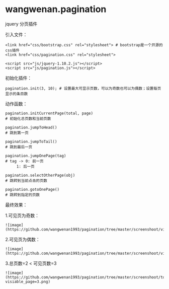 # wangwenan.pagination

jquery 分页插件

引入文件：

	<link href="css/bootstrap.css" rel="stylesheet"> # bootstrap是一个开源的css插件
	<link href="css/pagination.css" rel="stylesheet">

	<script src="js/jquery-1.10.2.js"></script>
	<script src="js/pagination.js"></script>

初始化插件：

	pagination.init(3, 10); # 设置最大可显示页数，可以为奇数也可以为偶数；设置每页显示的条目数
	
动作函数：

	pagination.initCurrentPage(total, page)
	# 初始化总页数和当前页数

	pagination.jumpToHead()
	# 跳到第一页

	pagination.jumpToTail()
	# 跳到最后一页

	pagination.jumpOnePage(tag)
	# tag -> 0: 前一页
		 1: 后一页

	pagination.selectOtherPage(obj)
	# 跳转到当前点击的页数

	pagination.gotoOnePage()
	# 跳转到指定的页数

最终效果：

1.可见页为奇数：

	![image](https://github.com/wangwenan1993/pagination/tree/master/screenshoot/visiable_page=3.png)

2.可见页为偶数：

	![image](https://github.com/wangwenan1993/pagination/tree/master/screenshoot/visiable_page=2.png)

3.总页数=2 < 可见页数=3

	![image](https://github.com/wangwenan1993/pagination/tree/master/screenshoot/total_page=3-visiable_page=3.png)



